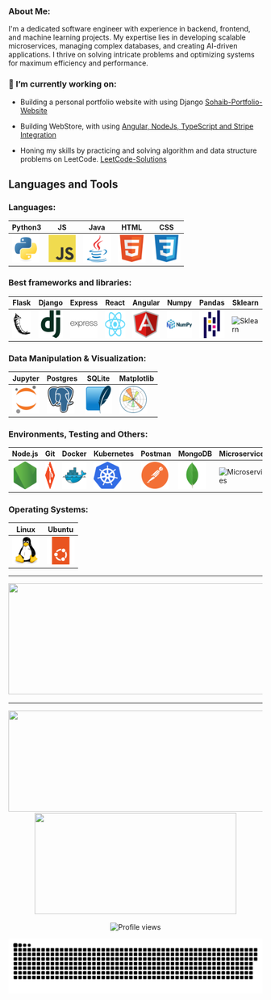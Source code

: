 ### About Me:   

I'm a dedicated software engineer with experience in backend, frontend, and machine learning projects. My expertise lies in developing scalable microservices, managing complex databases, and creating AI-driven applications. I thrive on solving intricate problems and optimizing systems for maximum efficiency and performance.

### 🔭 I’m currently working on: 

- Building a personal portfolio website with using Django [Sohaib-Portfolio-Website](https://github.com/sohaibssb/Sohaib-Portfolio-Website)

- Building WebStore, with using [Angular, NodeJs, TypeScript and Stripe Integration](https://github.com/sohaibssb/WebStore-with-Angular-NodeJs-TypeScript-and-Stripe)

- Honing my skills by practicing and solving algorithm and data structure problems on LeetCode. [LeetCode-Solutions](https://github.com/sohaibssb/LeetCode-Solutions)


## Languages and Tools 
<div>

### Languages:

| Python3 | JS | Java | HTML | CSS |
|----------|----------|----------|-----|-----|
|  <img src="https://github.com/devicons/devicon/blob/master/icons/python/python-original.svg" title="Python"  alt="Python" width="55" height="55"/> |  <img src="https://github.com/devicons/devicon/blob/master/icons/javascript/javascript-original.svg" title="JavaScript" alt="JavaScript" width="55" height="55"/> |  <img src="https://github.com/devicons/devicon/blob/master/icons/java/java-original.svg" title="Java" alt="Java" width="55" height="55"/> | <img src="https://github.com/devicons/devicon/blob/master/icons/html5/html5-original.svg" title="HTML" alt="HTML" width="55" height="55"/> | <img src="https://github.com/devicons/devicon/blob/master/icons/css3/css3-original.svg" title="CSS" alt="CSS" width="55" height="55"/> |


### Best frameworks and libraries:

| Flask | Django | Express | React | Angular | Numpy | Pandas | Sklearn |
|----------|----------|----------|----------|----------|----------|----------|----------|
| <img src="https://github.com/devicons/devicon/blob/master/icons/flask/flask-original.svg" title="Flask" alt="Flask" width="55" height="55"/> | <img src="https://github.com/devicons/devicon/blob/master/icons/django/django-plain.svg" title="Django" alt="Django" width="55" height="55"/> | <img src="https://github.com/devicons/devicon/blob/master/icons/express/express-original-wordmark.svg" title="Express" alt="Express" width="55" height="55"/> | <img src="https://github.com/devicons/devicon/blob/master/icons/react/react-original.svg" title="React" alt="React" width="55" height="55"/> | <img src="https://github.com/devicons/devicon/blob/master/icons/angularjs/angularjs-original.svg" title="Angular" alt="Angular" width="55" height="55"/> | <img src="https://github.com/devicons/devicon/blob/master/icons/numpy/numpy-original-wordmark.svg" title="Numpy" alt="Numpy" width="55" height="55"/> | <img src="https://github.com/devicons/devicon/blob/master/icons/pandas/pandas-original.svg" title="Pandas" alt="Pandas" width="55" height="55"/> | <img src="https://scikit-learn.org/stable/_static/scikit-learn-logo-small.png" title="Sklearn" alt="Sklearn" width="55" height="55"/> |


### Data Manipulation & Visualization:

| Jupyter | Postgres | SQLite | Matplotlib |
|----------|----------|----------|----------|
| <img src="https://github.com/devicons/devicon/blob/master/icons/jupyter/jupyter-original.svg" title="Jupyter" alt="Jupyter" width="55" height="55"/> | <img src="https://github.com/devicons/devicon/blob/master/icons/postgresql/postgresql-original.svg" title="Postgres" alt="Postgres" width="55" height="55"/> | <img src="https://github.com/devicons/devicon/blob/master/icons/sqlite/sqlite-original.svg" title="SQLite" alt="SQLite" width="55" height="55"/> | <img src="https://github.com/devicons/devicon/blob/master/icons/matplotlib/matplotlib-original.svg" title="Matplotlib" alt="Matplotlib" width="55" height="55"/> |

### Environments, Testing and Others:

| Node.js | Git | Docker | Kubernetes | Postman | MongoDB | Microservices | SAP |
|----------|----------|----------|----------|----------|----------|----------|----------|
| <img src="https://github.com/devicons/devicon/blob/master/icons/nodejs/nodejs-original.svg" title="Node.js" alt="Node.js" width="55" height="55"/> | <img src="https://github.com/devicons/devicon/blob/master/icons/git/git-original.svg" title="Git" alt="Git" width="55" height="55"/> | <img src="https://github.com/devicons/devicon/blob/master/icons/docker/docker-original.svg" title="Docker" alt="Docker" width="55" height="55"/> | <img src="https://github.com/devicons/devicon/blob/master/icons/kubernetes/kubernetes-plain.svg" title="Kubernetes" alt="Kubernetes" width="55" height="55"/> | <img src="https://github.com/devicons/devicon/blob/master/icons/postman/postman-original.svg" title="Postman" alt="Postman" width="55" height="55"/> | <img src="https://github.com/devicons/devicon/blob/master/icons/mongodb/mongodb-original.svg" title="MongoDB" alt="MongoDB" width="55" height="55"/> | <img src="https://avatars.githubusercontent.com/u/29349720?s=200&v=4" title="Microservices" alt="Microservices" width="55" height="55"/> | <img src="https://upload.wikimedia.org/wikipedia/commons/5/59/SAP_2011_logo.svg" title="SAP" alt="SAP" width="55" height="55"/> |

### Operating Systems:

| Linux | Ubuntu |
|----------|----------|
| <img src="https://github.com/devicons/devicon/blob/master/icons/linux/linux-original.svg" title="Linux" alt="Linux" width="55" height="55"/> | <img src="https://github.com/devicons/devicon/blob/master/icons/ubuntu/ubuntu-plain.svg" title="Ubuntu" alt="Ubuntu" width="55" height="55"/> |

---
  
<p align="center">
  <img width="800" height="220" src="https://streak-stats.demolab.com?user=sohaibssb&theme=highcontrast&hide_border=true&border_radius=5&card_width=800">
</p>

---

<p align="center">
  <img width="600" height="200" src="https://github-readme-stats.vercel.app/api?username=sohaibssb&show_icons=true&theme=vision-friendly-dark">
  <img width="400" height="200" src="https://github-readme-stats.vercel.app/api/top-langs/?username=sohaibssb&size_weight=0.0005&count_weight=0.3&layout=compact&theme=vision-friendly-dark">
</p>

<div id="header" align="center">
  <img src="https://komarev.com/ghpvc/?username=sohaibssb&style=for-the-badge&color=orange" alt="Profile views"/>
</div>
<p align="center">
 <img width="1000" src="assets/github-snake.svg" alt="snake"/>
</p>

